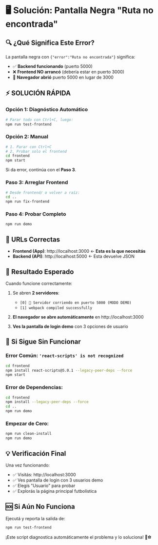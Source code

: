 # 🖥️ Solución: Pantalla Negra "Ruta no encontrada"

## 🔍 **¿Qué Significa Este Error?**

La pantalla negra con `{"error":"Ruta no encontrada"}` significa:

- ✅ **Backend funcionando** (puerto 5000)
- ❌ **Frontend NO arrancó** (debería estar en puerto 3000)  
- 🔄 **Navegador abrió** puerto 5000 en lugar de 3000

## ⚡ **SOLUCIÓN RÁPIDA**

### **Opción 1: Diagnóstico Automático** 
```bash
# Parar todo con Ctrl+C, luego:
npm run test-frontend
```

### **Opción 2: Manual** 
```bash
# 1. Parar con Ctrl+C
# 2. Probar solo el frontend
cd frontend
npm start
```

Si da error, continúa con el **Paso 3**.

### **Paso 3: Arreglar Frontend**
```bash
# Desde frontend/ o volver a raíz:
cd ..
npm run fix-frontend
```

### **Paso 4: Probar Completo**
```bash
npm run demo
```

## 🎯 **URLs Correctas**

- **Frontend (App)**: http://localhost:3000 ← **Esta es la que necesitás**
- **Backend (API)**: http://localhost:5000 ← Esta devuelve JSON

## 🚀 **Resultado Esperado**

Cuando funcione correctamente:
1. Se abren **2 servidores**:
   - `[0] 🚀 Servidor corriendo en puerto 5000 (MODO DEMO)`
   - `[1] webpack compiled successfully`

2. **El navegador se abre automáticamente** en http://localhost:3000

3. **Ves la pantalla de login demo** con 3 opciones de usuario

## 🔧 **Si Sigue Sin Funcionar**

### **Error Común**: `'react-scripts' is not recognized`
```bash
cd frontend
npm install react-scripts@5.0.1 --legacy-peer-deps --force
npm start
```

### **Error de Dependencias**:
```bash
cd frontend  
npm install --legacy-peer-deps --force
cd ..
npm run demo
```

### **Empezar de Cero**:
```bash
npm run clean-install
npm run demo
```

## 💡 **Verificación Final**

Una vez funcionando:
- ✅ Visitás: http://localhost:3000
- ✅ Ves pantalla de login con 3 usuarios demo
- ✅ Elegís "Usuario" para probar
- ✅ Explorás la página principal futbolística

## 🆘 **Si Aún No Funciona**

Ejecutá y reporta la salida de:
```bash
npm run test-frontend
```

¡Este script diagnostica automáticamente el problema y lo soluciona! 🔧⚽
